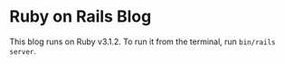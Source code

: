 # Ruby on Rails Blog

This blog runs on Ruby v3.1.2. To run it from the terminal, run `bin/rails server`.
